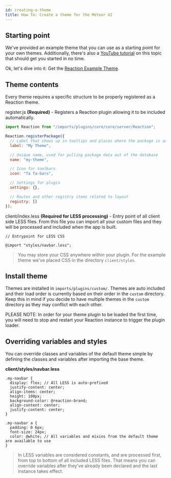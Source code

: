 ```yaml
---
id: creating-a-theme
title: How To: Create a theme for the Meteor UI
---
```


## Starting point

We've provided an example theme that you can use as a starting point for your own themes. Additionally, there's also a [YouTube tutorial](https://www.youtube.com/watch?v=D8FNJE9204Y) on this topic that should get you started in no time.

Ok, let's dive into it: Get the [Reaction Example Theme](https://github.com/reactioncommerce/reaction-example-theme).

## Theme contents

Every theme requires a specific structure to be properly registered as a Reaction theme.

register.js **(Required)** - Registers a Reaction plugin allowing it to be included automatically.

```js
import Reaction from "/imports/plugins/core/core/server/Reaction";

Reaction.registerPackage({
  // Label that shows up in tooltips and places where the package is accessable for settings
  label: "My Theme",

  // Unique name, used for pulling package data out of the database
  name: "my-theme",

  // Icon for toolbars
  icon: "fa fa-bars",

  // Settings for plugin
  settings: {},

  // Routes and other registry items related to layout
  registry: []
});
```

client/index.less **(Required for LESS processing)** - Entry point of all client side LESS files. From this file you can import all your custom files and they will be processed and included when the app is built.

```less
// Entrypoint for LESS CSS

@import "styles/navbar.less";
```

> You may store your CSS anywhere within your plugin. For the example theme we've placed CSS in the directory `client/styles`.

## Install theme

Themes are installed in `imports/plugins/custom/`. Themes are auto included and their load order is currently based on their order in the `custom` directory. Keep this in mind if you decide to have multiple themes in the `custom` directory as they may conflict with each other.

PLEASE NOTE: In order for your theme plugin to be loaded the first time, you will need to stop and restart your Reaction instance to trigger the plugin loader.

## Overriding variables and styles

You can override classes and variables of the default theme simple by defining the classes and variables after importing the base theme.

**client/styles/navbar.less**

```less
.my-navbar {
  display: flex; // All LESS is auto-prefixed
  justify-content: center;
  align-items: center;
  height: 100px;
  background-color: @reaction-brand;
  align-content: center;
  justify-content: center;
}

.my-navbar a {
  padding: 0 6px;
  font-size: 24px;
  color: @white; // All variables and mixins from the default theme are available to use
}
```

> In LESS variables are considered constants, and are processed first, from top to bottom of all included LESS files. That means you can override variables after they've already been declared and the last instance takes effect.
